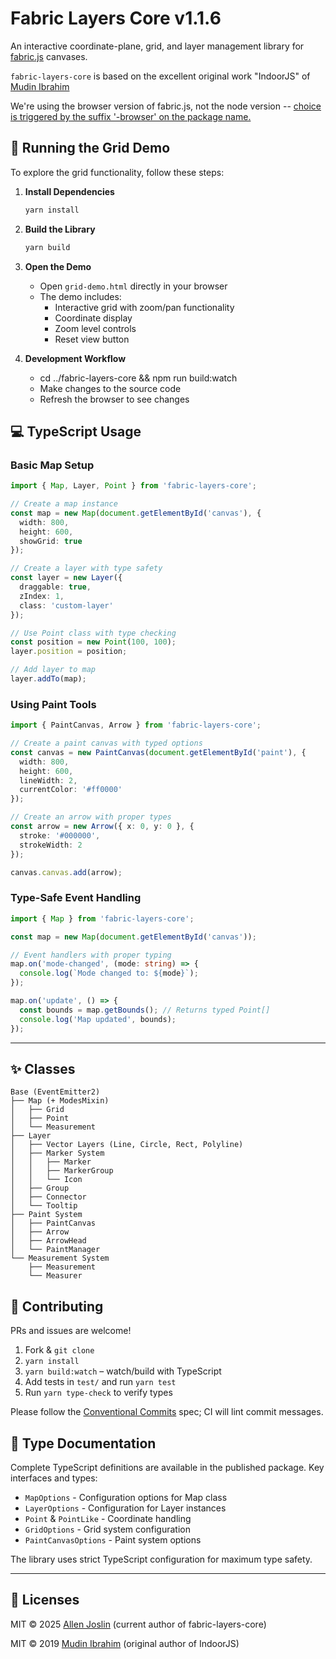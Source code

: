 # Fabric Layers Core v1.1.6

An interactive coordinate-plane, grid, and layer management library for [fabric.js](https://fabricjs.com/) canvases.

`fabric-layers-core` is based on the excellent original work "IndoorJS" of [Mudin Ibrahim](https://github.com/mudin)

We're using the browser version of fabric.js, not the node version -- [choice is triggered by the suffix '-browser' on the package name.](https://github.com/fabricjs/fabric.js/issues/5735)

## 🚀 Running the Grid Demo

To explore the grid functionality, follow these steps:

1. **Install Dependencies**
   ```bash
   yarn install
   ```

2. **Build the Library**
   ```bash
   yarn build
   ```

3. **Open the Demo**
   - Open `grid-demo.html` directly in your browser
   - The demo includes:
     - Interactive grid with zoom/pan functionality
     - Coordinate display
     - Zoom level controls
     - Reset view button

4. **Development Workflow**
   - cd ../fabric-layers-core && npm run build:watch
   - Make changes to the source code
   - Refresh the browser to see changes

## 💻 TypeScript Usage

### Basic Map Setup
```typescript
import { Map, Layer, Point } from 'fabric-layers-core';

// Create a map instance
const map = new Map(document.getElementById('canvas'), {
  width: 800,
  height: 600,
  showGrid: true
});

// Create a layer with type safety
const layer = new Layer({
  draggable: true,
  zIndex: 1,
  class: 'custom-layer'
});

// Use Point class with type checking
const position = new Point(100, 100);
layer.position = position;

// Add layer to map
layer.addTo(map);
```

### Using Paint Tools
```typescript
import { PaintCanvas, Arrow } from 'fabric-layers-core';

// Create a paint canvas with typed options
const canvas = new PaintCanvas(document.getElementById('paint'), {
  width: 800,
  height: 600,
  lineWidth: 2,
  currentColor: '#ff0000'
});

// Create an arrow with proper types
const arrow = new Arrow({ x: 0, y: 0 }, {
  stroke: '#000000',
  strokeWidth: 2
});

canvas.canvas.add(arrow);
```

### Type-Safe Event Handling
```typescript
import { Map } from 'fabric-layers-core';

const map = new Map(document.getElementById('canvas'));

// Event handlers with proper typing
map.on('mode-changed', (mode: string) => {
  console.log(`Mode changed to: ${mode}`);
});

map.on('update', () => {
  const bounds = map.getBounds(); // Returns typed Point[]
  console.log('Map updated', bounds);
});
```

---

## ✨ Classes

```
Base (EventEmitter2)
├── Map (+ ModesMixin)
│   ├── Grid
│   ├── Point
│   └── Measurement
├── Layer
│   ├── Vector Layers (Line, Circle, Rect, Polyline)
│   ├── Marker System
│   │   ├── Marker
│   │   ├── MarkerGroup
│   │   └── Icon
│   ├── Group
│   ├── Connector
│   └── Tooltip
├── Paint System
│   ├── PaintCanvas
│   ├── Arrow
│   ├── ArrowHead
│   └── PaintManager
└── Measurement System
    ├── Measurement
    └── Measurer
```

## 🤝 Contributing

PRs and issues are welcome!
1. Fork & `git clone`
2. `yarn install`
3. `yarn build:watch` – watch/build with TypeScript
4. Add tests in `test/` and run `yarn test`
5. Run `yarn type-check` to verify types

Please follow the [Conventional Commits](https://www.conventionalcommits.org/) spec; CI will lint commit messages.

## 📝 Type Documentation

Complete TypeScript definitions are available in the published package. Key interfaces and types:

- `MapOptions` - Configuration options for Map class
- `LayerOptions` - Configuration for Layer instances
- `Point` & `PointLike` - Coordinate handling
- `GridOptions` - Grid system configuration
- `PaintCanvasOptions` - Paint system options

The library uses strict TypeScript configuration for maximum type safety.

---

## 📄 Licenses

MIT © 2025 [Allen Joslin](https://github.com/ajoslin103) (current author of fabric-layers-core)

MIT © 2019 [Mudin Ibrahim](https://github.com/mudin) (original author of IndoorJS)
